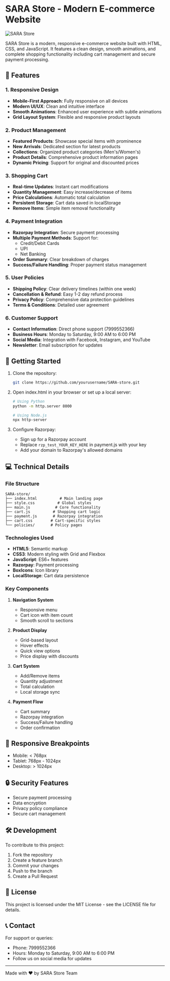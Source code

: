 # SARA Store - Modern E-commerce Website

![SARA Store](https://i.postimg.cc/sgtFn03x/footerstore1.png)

SARA Store is a modern, responsive e-commerce website built with HTML, CSS, and JavaScript. It features a clean design, smooth animations, and complete shopping functionality including cart management and secure payment processing.

## 🌟 Features

### 1. Responsive Design
- **Mobile-First Approach**: Fully responsive on all devices
- **Modern UI/UX**: Clean and intuitive interface
- **Smooth Animations**: Enhanced user experience with subtle animations
- **Grid Layout System**: Flexible and responsive product layouts

### 2. Product Management
- **Featured Products**: Showcase special items with prominence
- **New Arrivals**: Dedicated section for latest products
- **Collections**: Organized product categories (Men's/Women's)
- **Product Details**: Comprehensive product information pages
- **Dynamic Pricing**: Support for original and discounted prices

### 3. Shopping Cart
- **Real-time Updates**: Instant cart modifications
- **Quantity Management**: Easy increase/decrease of items
- **Price Calculations**: Automatic total calculation
- **Persistent Storage**: Cart data saved in localStorage
- **Remove Items**: Simple item removal functionality

### 4. Payment Integration
- **Razorpay Integration**: Secure payment processing
- **Multiple Payment Methods**: Support for:
  - Credit/Debit Cards
  - UPI
  - Net Banking
- **Order Summary**: Clear breakdown of charges
- **Success/Failure Handling**: Proper payment status management

### 5. User Policies
- **Shipping Policy**: Clear delivery timelines (within one week)
- **Cancellation & Refund**: Easy 1-2 day refund process
- **Privacy Policy**: Comprehensive data protection guidelines
- **Terms & Conditions**: Detailed user agreement

### 6. Customer Support
- **Contact Information**: Direct phone support (7999552366)
- **Business Hours**: Monday to Saturday, 9:00 AM to 6:00 PM
- **Social Media**: Integration with Facebook, Instagram, and YouTube
- **Newsletter**: Email subscription for updates

## 🚀 Getting Started

1. Clone the repository:
   ```bash
   git clone https://github.com/yourusername/SARA-store.git
   ```

2. Open index.html in your browser or set up a local server:
   ```bash
   # Using Python
   python -m http.server 8000
   
   # Using Node.js
   npx http-server
   ```

3. Configure Razorpay:
   - Sign up for a Razorpay account
   - Replace `rzp_test_YOUR_KEY_HERE` in payment.js with your key
   - Add your domain to Razorpay's allowed domains

## 💻 Technical Details

### File Structure
```
SARA-store/
├── index.html          # Main landing page
├── style.css          # Global styles
├── main.js           # Core functionality
├── cart.js          # Shopping cart logic
├── payment.js       # Razorpay integration
├── cart.css        # Cart-specific styles
└── policies/       # Policy pages
```

### Technologies Used
- **HTML5**: Semantic markup
- **CSS3**: Modern styling with Grid and Flexbox
- **JavaScript**: ES6+ features
- **Razorpay**: Payment processing
- **BoxIcons**: Icon library
- **LocalStorage**: Cart data persistence

### Key Components
1. **Navigation System**
   - Responsive menu
   - Cart icon with item count
   - Smooth scroll to sections

2. **Product Display**
   - Grid-based layout
   - Hover effects
   - Quick view options
   - Price display with discounts

3. **Cart System**
   - Add/Remove items
   - Quantity adjustment
   - Total calculation
   - Local storage sync

4. **Payment Flow**
   - Cart summary
   - Razorpay integration
   - Success/Failure handling
   - Order confirmation

## 📱 Responsive Breakpoints
- Mobile: < 768px
- Tablet: 768px - 1024px
- Desktop: > 1024px

## 🔒 Security Features
- Secure payment processing
- Data encryption
- Privacy policy compliance
- Secure cart management

## 🛠 Development
To contribute to this project:
1. Fork the repository
2. Create a feature branch
3. Commit your changes
4. Push to the branch
5. Create a Pull Request

## 📄 License
This project is licensed under the MIT License - see the LICENSE file for details.

## 📞 Contact
For support or queries:
- Phone: 7999552366
- Hours: Monday to Saturday, 9:00 AM to 6:00 PM
- Follow us on social media for updates

---
Made with ❤️ by SARA Store Team
